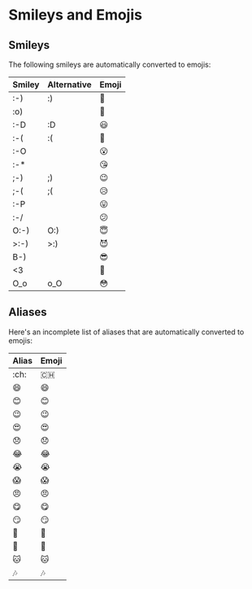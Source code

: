 # Smileys and Emojis

## Smileys

The following smileys are automatically converted to emojis:

| Smiley | Alternative | Emoji |
|--------|-------------|-------|
| :-)    | :)          | 🙂    |
| :o)    |             | 🤡    |
| :-D    | :D          | 😃    |
| :-(    | :(          | 🙁    |
| :-O    |             | 😮    |
| :-*    |             | 😘    |
| ;-)    | ;)          | 😉    |
| ;-(    | ;(          | 😥    |
| :-P    |             | 😛    |
| :-/    |             | 😕    |
| O:-)   | O:)         | 😇    |
| >:-)   | >:)         | 😈    |
| B-)    |             | 😎    |
| <3     |             | 💖    |
| O_o    | o_O         | 😳    |

## Aliases

Here's an incomplete list of aliases that are automatically converted to emojis:

| Alias          | Emoji |
|----------------|-------|
| :ch:           | 🇨🇭  |
| :smile:        | 😄    |
| :blush:        | 😊    |
| :wink:         | 😉    |
| :heart_eyes:   | 😍    |
| :disappointed: | 😞    |
| :joy:          | 😂    |
| :sob:          | 😭    |
| :scream:       | 😱    |
| :angry:        | 😠    |
| :yum:          | 😋    |
| :smirk:        | 😏    |
| :man:          | 👨    |
| :woman:        | 👩    |
| :cat:          | 🐱    |
| :notes:        | 🎶    |